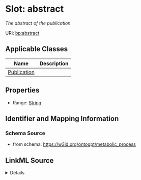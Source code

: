 # Slot: abstract
_The abstract of the publication_


URI: [bp:abstract](http://w3id.org/ontogpt/metabolic-process-templateabstract)



<!-- no inheritance hierarchy -->




## Applicable Classes

| Name | Description |
| --- | --- |
[Publication](Publication.md) | 






## Properties

* Range: [String](String.md)







## Identifier and Mapping Information







### Schema Source


* from schema: https://w3id.org/ontogpt/metabolic_process




## LinkML Source

<details>
```yaml
name: abstract
description: The abstract of the publication
from_schema: https://w3id.org/ontogpt/metabolic_process
rank: 1000
alias: abstract
owner: Publication
domain_of:
- Publication
range: string

```
</details>